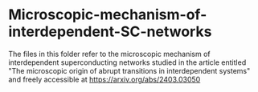 # Microscopic-mechanism-of-interdependent-SC-networks
The files in this folder refer to the microscopic mechanism of interdependent superconducting networks studied in the article entitled "The microscopic origin of abrupt transitions in interdependent systems" and freely accessible at https://arxiv.org/abs/2403.03050

